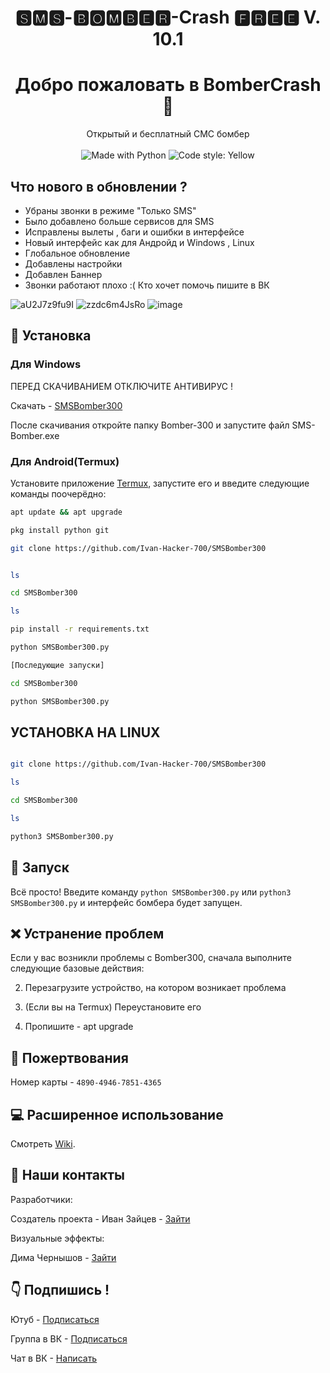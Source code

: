 <h1 align="center"> 🆂🅼🆂-🅱🅾🅼🅱🅴🆁-Crash 🅵🆁🅴🅴 V. 10.1 </h1>
<h1 align="center">Добро пожаловать в BomberCrash 👋</h1>
<p align="center">
    Открытый и бесплатный СМС бомбер
    <br /><br />
    <img alt="Made with Python" src="https://img.shields.io/badge/Made%20with-Python-%23FFD242?logo=python&logoColor=white">
    <img alt="Code style: Yellow" src="https://img.shields.io/badge/code%20style-black-000000.svg">
</p>

## Что нового в обновлении ?
- Убраны звонки в режиме "Только SMS"
- Было добавлено больше сервисов для SMS
- Исправлены вылеты , баги и ошибки в интерфейсе 
- Новый интерфейс как для Андройд и Windows , Linux
- Глобальное обновление 
- Добавлены настройки 
- Добавлен Баннер 
- Звонки работают плохо :( Кто хочет помочь пишите в ВК 




![aU2J7z9fu9I](https://user-images.githubusercontent.com/62137835/85890270-b46af380-b7f5-11ea-8d76-5dfe30f3c16e.jpg)
![zzdc6m4JsRo](https://user-images.githubusercontent.com/62137835/85890286-bc2a9800-b7f5-11ea-9669-ad6de6fdf2a1.jpg)
![image](https://user-images.githubusercontent.com/62137835/81408459-f48eed80-9145-11ea-8abd-e99661f00660.png)


## 🚀 Установка

 <h3>Для Windows</h3>

   ПЕРЕД СКАЧИВАНИЕМ ОТКЛЮЧИТЕ АНТИВИРУС !

   Скачать - [SMSBomber300](https://yadi.sk/d/QJZjO0sQV40IZw)

   После скачивания откройте папку Bomber-300 и запустите файл SMS-Bomber.exe

 <h3>Для Android(Termux)</h3>

Установите приложение [Termux](https://play.google.com/store/apps/details?id=com.termux), запустите его и введите следующие команды поочерёдно:
   ```sh
 apt update && apt upgrade

 pkg install python git

 git clone https://github.com/Ivan-Hacker-700/SMSBomber300
 

 ls

 cd SMSBomber300

 ls

 pip install -r requirements.txt

 python SMSBomber300.py

[Последующие запуски]

 cd SMSBomber300

 python SMSBomber300.py


 ```  

    
## УСТАНОВКА НА LINUX
 ```sh

 git clone https://github.com/Ivan-Hacker-700/SMSBomber300

 ls

 cd SMSBomber300

 ls

 python3 SMSBomber300.py
 ```


## 🚩 Запуск

Всё просто! Введите команду `python SMSBomber300.py` или `python3 SMSBomber300.py` и интерфейс бомбера будет запущен. 

## ❌ Устранение проблем
Если у вас возникли проблемы с Bomber300, сначала выполните следующие базовые действия:

2. Перезагрузите устройство, на котором возникает проблема

3. (Если вы на Termux) Переустановите его

4. Пропишите - apt upgrade

## 🙏 Пожертвования 
Номер карты - `4890-4946-7851-4365`




## 💻 Расширенное использование

Смотреть [Wiki](https://github.com/Ivan-Hacker-700/SMSBomber300/wiki).

## 📝 Наши контакты 
Разработчики:
   
Создатель проекта - Иван Зайцев - [Зайти](https://vk.com/ivan_vzlom300)    
      
Визуальные эффекты:
      
Дима Чернышов - [Зайти](https://vk.com/psih.odinochka)



## 👇 Подпишись !

Ютуб - [Подписаться](https://www.youtube.com/channel/UCTftz8MsYtAE80D9Vrd20rQ?view_as=subscriber)

Группа в ВК - [Подписаться](https://vk.com/hackerpro300)

Чат в ВК - [Написать](https://vk.me/join/AJQ1dyAD2RfiLmpN0GyH3KmJ)



